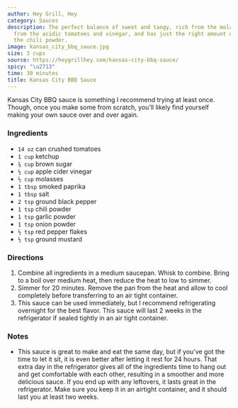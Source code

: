 ```yaml
---
author: Hey Grill, Hey
category: Sauces
description: The perfect balance of sweet and tangy, rich from the molasses, bright
  from the acidic tomatoes and vinegar, and has just the right amount of heat from
  the chili powder.
image: kansas_city_bbq_sauce.jpg
size: 3 cups
source: https://heygrillhey.com/kansas-city-bbq-sauce/
spicy: "\u2713"
time: 30 minutes
title: Kansas City BBQ Sauce
---
```


Kansas City BBQ sauce is something I recommend trying at least once. Though, once you make some from scratch, you’ll likely find yourself making your own sauce over and over again.

### Ingredients

* `14 oz` can crushed tomatoes
* `1 cup` ketchup
* `¾ cup` brown sugar
* `½ cup` apple cider vinegar
* `½ cup` molasses
* `1 tbsp` smoked paprika
* `1 tbsp` salt
* `2 tsp` ground black pepper
* `1 tsp` chili powder
* `1 tsp` garlic powder
* `1 tsp` onion powder
* `½ tsp` red pepper flakes
* `½ tsp` ground mustard

### Directions

1. Combine all ingredients in a medium saucepan. Whisk to combine. Bring to a boil over medium heat, then reduce the heat to low to simmer.
2. Simmer for 20 minutes. Remove the pan from the heat and allow to cool completely before transferring to an air tight container.
3. This sauce can be used immediately, but I recommend refrigerating overnight for the best flavor. This sauce will last 2 weeks in the refrigerator if sealed tightly in an air tight container.

### Notes

- This sauce is great to make and eat the same day, but if you’ve got the time to let it sit, it is even better after letting it rest for 24 hours. That extra day in the refrigerator gives all of the ingredients time to hang out and get comfortable with each other, resulting in a smoother and more delicious sauce. If you end up with any leftovers, it lasts great in the refrigerator. Make sure you keep it in an airtight container, and it should last you at least two weeks.